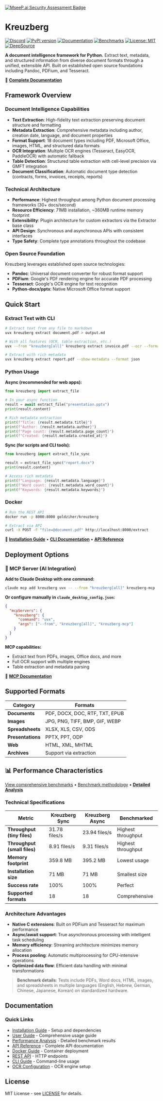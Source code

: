 [![MseeP.ai Security Assessment Badge](https://mseep.net/pr/goldziher-kreuzberg-badge.png)](https://mseep.ai/app/goldziher-kreuzberg)

# Kreuzberg

[![Discord](https://img.shields.io/badge/Discord-Join%20our%20community-7289da)](https://discord.gg/pXxagNK2zN)
[![PyPI version](https://badge.fury.io/py/kreuzberg.svg)](https://badge.fury.io/py/kreuzberg)
[![Documentation](https://img.shields.io/badge/docs-kreuzberg.dev-blue)](https://kreuzberg.dev/)
[![Benchmarks](https://img.shields.io/badge/benchmarks-fastest%20CPU-orange)](https://benchmarks.kreuzberg.dev/)
[![License: MIT](https://img.shields.io/badge/License-MIT-yellow.svg)](https://opensource.org/licenses/MIT)
[![DeepSource](https://app.deepsource.com/gh/Goldziher/kreuzberg.svg/?label=code+coverage&show_trend=true&token=U8AW1VWWSLwVhrbtL8LmLBDN)](https://app.deepsource.com/gh/Goldziher/kreuzberg/)

**A document intelligence framework for Python.** Extract text, metadata, and structured information from diverse document formats through a unified, extensible API. Built on established open source foundations including Pandoc, PDFium, and Tesseract.

📖 **[Complete Documentation](https://kreuzberg.dev/)**

## Framework Overview

### Document Intelligence Capabilities

- **Text Extraction**: High-fidelity text extraction preserving document structure and formatting
- **Metadata Extraction**: Comprehensive metadata including author, creation date, language, and document properties
- **Format Support**: 18 document types including PDF, Microsoft Office, images, HTML, and structured data formats
- **OCR Integration**: Multiple OCR engines (Tesseract, EasyOCR, PaddleOCR) with automatic fallback
- **Table Detection**: Structured table extraction with cell-level precision via GMFT integration
- **Document Classification**: Automatic document type detection (contracts, forms, invoices, receipts, reports)

### Technical Architecture

- **Performance**: Highest throughput among Python document processing frameworks (30+ docs/second)
- **Resource Efficiency**: 71MB installation, ~360MB runtime memory footprint
- **Extensibility**: Plugin architecture for custom extractors via the Extractor base class
- **API Design**: Synchronous and asynchronous APIs with consistent interfaces
- **Type Safety**: Complete type annotations throughout the codebase

### Open Source Foundation

Kreuzberg leverages established open source technologies:

- **Pandoc**: Universal document converter for robust format support
- **PDFium**: Google's PDF rendering engine for accurate PDF processing
- **Tesseract**: Google's OCR engine for text recognition
- **Python-docx/pptx**: Native Microsoft Office format support

## Quick Start

### Extract Text with CLI

```bash
# Extract text from any file to markdown
uvx kreuzberg extract document.pdf > output.md

# With all features (OCR, table extraction, etc.)
uvx --from "kreuzberg[all]" kreuzberg extract invoice.pdf --ocr --format markdown

# Extract with rich metadata
uvx kreuzberg extract report.pdf --show-metadata --format json
```

### Python Usage

**Async (recommended for web apps):**

```python
from kreuzberg import extract_file

# In your async function
result = await extract_file("presentation.pptx")
print(result.content)

# Rich metadata extraction
print(f"Title: {result.metadata.title}")
print(f"Author: {result.metadata.author}")
print(f"Page count: {result.metadata.page_count}")
print(f"Created: {result.metadata.created_at}")
```

**Sync (for scripts and CLI tools):**

```python
from kreuzberg import extract_file_sync

result = extract_file_sync("report.docx")
print(result.content)

# Access rich metadata
print(f"Language: {result.metadata.language}")
print(f"Word count: {result.metadata.word_count}")
print(f"Keywords: {result.metadata.keywords}")
```

### Docker

```bash
# Run the REST API
docker run -p 8000:8000 goldziher/kreuzberg

# Extract via API
curl -X POST -F "file=@document.pdf" http://localhost:8000/extract
```

📖 **[Installation Guide](https://kreuzberg.dev/getting-started/installation/)** • **[CLI Documentation](https://kreuzberg.dev/cli/)** • **[API Reference](https://kreuzberg.dev/api-reference/)**

## Deployment Options

### 🤖 MCP Server (AI Integration)

**Add to Claude Desktop with one command:**

```bash
claude mcp add kreuzberg uvx -- --from "kreuzberg[all]" kreuzberg-mcp
```

**Or configure manually in `claude_desktop_config.json`:**

```json
{
  "mcpServers": {
    "kreuzberg": {
      "command": "uvx",
      "args": ["--from", "kreuzberg[all]", "kreuzberg-mcp"]
    }
  }
}
```

**MCP capabilities:**

- Extract text from PDFs, images, Office docs, and more
- Full OCR support with multiple engines
- Table extraction and metadata parsing

📖 **[MCP Documentation](https://kreuzberg.dev/user-guide/mcp-server/)**

## Supported Formats

| Category          | Formats                        |
| ----------------- | ------------------------------ |
| **Documents**     | PDF, DOCX, DOC, RTF, TXT, EPUB |
| **Images**        | JPG, PNG, TIFF, BMP, GIF, WEBP |
| **Spreadsheets**  | XLSX, XLS, CSV, ODS            |
| **Presentations** | PPTX, PPT, ODP                 |
| **Web**           | HTML, XML, MHTML               |
| **Archives**      | Support via extraction         |

## 📊 Performance Characteristics

[View comprehensive benchmarks](https://benchmarks.kreuzberg.dev/) • [Benchmark methodology](https://github.com/Goldziher/python-text-extraction-libs-benchmarks) • [**Detailed Analysis**](https://kreuzberg.dev/performance-analysis/)

### Technical Specifications

| Metric                       | Kreuzberg Sync | Kreuzberg Async | Benchmarked        |
| ---------------------------- | -------------- | --------------- | ------------------ |
| **Throughput (tiny files)**  | 31.78 files/s  | 23.94 files/s   | Highest throughput |
| **Throughput (small files)** | 8.91 files/s   | 9.31 files/s    | Highest throughput |
| **Memory footprint**         | 359.8 MB       | 395.2 MB        | Lowest usage       |
| **Installation size**        | 71 MB          | 71 MB           | Smallest size      |
| **Success rate**             | 100%           | 100%            | Perfect            |
| **Supported formats**        | 18             | 18              | Comprehensive      |

### Architecture Advantages

- **Native C extensions**: Built on PDFium and Tesseract for maximum performance
- **Async/await support**: True asynchronous processing with intelligent task scheduling
- **Memory efficiency**: Streaming architecture minimizes memory allocation
- **Process pooling**: Automatic multiprocessing for CPU-intensive operations
- **Optimized data flow**: Efficient data handling with minimal transformations

> **Benchmark details**: Tests include PDFs, Word docs, HTML, images, and spreadsheets in multiple languages (English, Hebrew, German, Chinese, Japanese, Korean) on standardized hardware.

## Documentation

### Quick Links

- [Installation Guide](https://kreuzberg.dev/getting-started/installation/) - Setup and dependencies
- [User Guide](https://kreuzberg.dev/user-guide/) - Comprehensive usage guide
- [Performance Analysis](https://kreuzberg.dev/performance-analysis/) - Detailed benchmark results
- [API Reference](https://kreuzberg.dev/api-reference/) - Complete API documentation
- [Docker Guide](https://kreuzberg.dev/user-guide/docker/) - Container deployment
- [REST API](https://kreuzberg.dev/user-guide/api-server/) - HTTP endpoints
- [CLI Guide](https://kreuzberg.dev/cli/) - Command-line usage
- [OCR Configuration](https://kreuzberg.dev/user-guide/ocr-configuration/) - OCR engine setup

## License

MIT License - see [LICENSE](LICENSE) for details.
